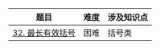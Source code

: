 | 题目                                               | 难度 | 涉及知识点  |
| ------------------------------------------------ | -- | ---- |
| [32. 最长有效括号](https://github.com/JK9559/WIO/blob/master/note/Algorithm/LeetCode/Stack%26Queue/lc_32LongestValidParentheses.md)            | 困难  | 括号类  |